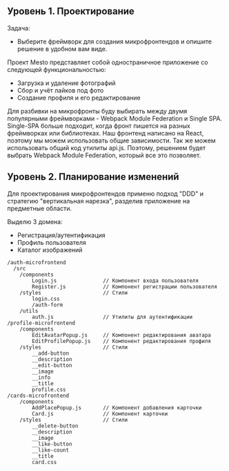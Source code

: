 ## Уровень 1. Проектирование

Задача:
 - Выберите фреймворк для создания микрофронтендов и опишите решение в удобном вам виде.

Проект Mesto представляет собой одностраничное приложение со следующей функциональностью:
 - Загрузка и удаление фотографий
 - Сбор и учёт лайков под фото
 - Создание профиля и его редактирование

Для разбивки на микрофронты буду выбирать между двумя популярными фреймворками - Webpack Module Federation и Single SPA.
Single-SPA больше подходит, когда фронт пишется на разных фреймворках или библиотеках. Наш фронтенд написано на React, поэтому мы можем использовать общие зависимости. Так же можем использовать общий код утилиты api.js.
Поэтому, решением будет выбрать Webpack Module Federation, который все это позволяет.

## Уровень 2. Планирование изменений

Для проектирования микрофронтендов применю подход "DDD" и стратегию "вертикальная нарезка", разделив приложение на предметные области.

Выделю 3 домена:
 - Регистрация/аутентификация
 - Профиль пользователя
 - Каталог изображений

```
/auth-microfrontend
  /src
    /components
	    Login.js               // Компонент входа пользователя
	    Register.js            // Компонент регистрации пользователя
    /styles                    // Стили
	    login.css
	    /auth-form
    /utils
	    auth.js                // Утилиты для аутентификации
/profile-microfrontend
	/components
		EditAvatarPopup.js     // Компонент редактирования аватара
		EditProfilePopup.js    // Компонент редактирования профиля
	/styles                    // Стили
		__add-button
		__description
		__edit-button
		__image
		__info
		__title
		profile.css
/cards-microfrontend
	/components
		AddPlacePopup.js       // Компонент добавления карточки
		Card.js                // Компонент карточки
	/styles                    // Стили
		__delete-button
		__description
		__image
		__like-button
		__like-count
		__title
		card.css
```